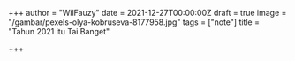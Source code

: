 +++
author = "WilFauzy"
date = 2021-12-27T00:00:00Z
draft = true
image = "/gambar/pexels-olya-kobruseva-8177958.jpg"
tags = ["note"]
title = "Tahun 2021 itu Tai Banget"

+++
